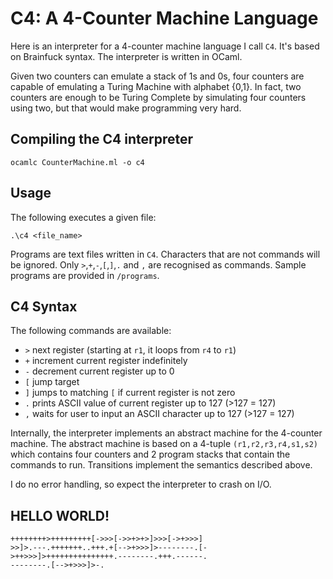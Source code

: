 # C4: A 4-Counter Machine Language
Here is an interpreter for a 4-counter machine language I call `C4`. It's
based on Brainfuck syntax. The interpreter is written in OCaml.

Given two counters can emulate a stack of 1s and 0s, four counters are
capable of emulating a Turing Machine with alphabet {0,1}. In fact,
two counters are enough to be Turing Complete by simulating four
counters using two, but that would make programming very hard.

## Compiling the C4 interpreter

    ocamlc CounterMachine.ml -o c4

## Usage
The following executes a given file:

    .\c4 <file_name>

Programs are text files written in `C4`. Characters that are not
commands will be ignored. Only `>`,`+`,`-`,`[`,`]`,`.` and `,` are
recognised as commands. Sample programs are provided in `/programs`.

## C4 Syntax
The following commands are available:
- `>` next register (starting at `r1`, it loops from `r4` to `r1`)
- `+` increment current register indefinitely
- `-` decrement current register up to 0
- `[` jump target
- `]` jumps to matching `[` if current register is not zero
- `.` prints ASCII value of current register up to 127 (>127 = 127)
- `,` waits for user to input an ASCII character up to 127 (>127 = 127)

Internally, the interpreter implements an abstract machine for the
4-counter machine. The abstract machine is based on a 4-tuple
`(r1,r2,r3,r4,s1,s2)` which contains four counters and 2 program
stacks that contain the commands to run. Transitions implement the
semantics described above.

I do no error handling, so expect the interpreter to crash on I/O.

## HELLO WORLD!

    ++++++++>+++++++++[->>>[->>+>+>]>>>[->+>>>]
	>>]>.---.+++++++..+++.+[-->+>>>]>--------.[-
	>++>>>]>+++++++++++++++.--------.+++.------.
	--------.[-->+>>>]>-.
